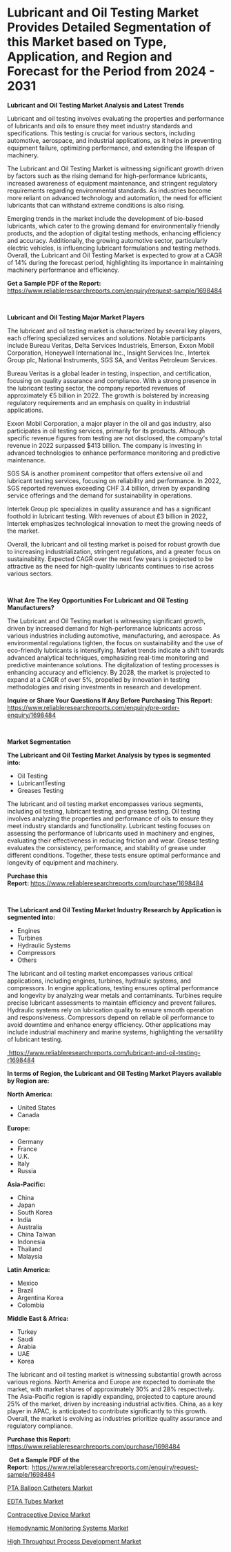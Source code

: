 <p><h1>Lubricant and Oil Testing Market Provides Detailed Segmentation of this Market based on Type, Application, and Region and Forecast for the Period from 2024 - 2031</h1></p><p><strong>Lubricant and Oil Testing Market Analysis and Latest Trends</strong></p>
<p><p>Lubricant and oil testing involves evaluating the properties and performance of lubricants and oils to ensure they meet industry standards and specifications. This testing is crucial for various sectors, including automotive, aerospace, and industrial applications, as it helps in preventing equipment failure, optimizing performance, and extending the lifespan of machinery.</p><p>The Lubricant and Oil Testing Market is witnessing significant growth driven by factors such as the rising demand for high-performance lubricants, increased awareness of equipment maintenance, and stringent regulatory requirements regarding environmental standards. As industries become more reliant on advanced technology and automation, the need for efficient lubricants that can withstand extreme conditions is also rising.</p><p>Emerging trends in the market include the development of bio-based lubricants, which cater to the growing demand for environmentally friendly products, and the adoption of digital testing methods, enhancing efficiency and accuracy. Additionally, the growing automotive sector, particularly electric vehicles, is influencing lubricant formulations and testing methods. Overall, the Lubricant and Oil Testing Market is expected to grow at a CAGR of 14% during the forecast period, highlighting its importance in maintaining machinery performance and efficiency.</p></p>
<p><strong>Get a Sample PDF of the Report:&nbsp;</strong> <a href="https://www.reliableresearchreports.com/enquiry/request-sample/1698484?utm_campaign=1486&utm_medium=2&utm_source=Github&utm_content=ia&utm_term=20102024&utm_id=lubricant-and-oil-testing">https://www.reliableresearchreports.com/enquiry/request-sample/1698484</a></p>
<p>&nbsp;</p>
<p><strong>Lubricant and Oil Testing Major Market Players</strong></p>
<p><p>The lubricant and oil testing market is characterized by several key players, each offering specialized services and solutions. Notable participants include Bureau Veritas, Delta Services Industriels, Emerson, Exxon Mobil Corporation, Honeywell International Inc., Insight Services Inc., Intertek Group plc, National Instruments, SGS SA, and Veritas Petroleum Services.</p><p>Bureau Veritas is a global leader in testing, inspection, and certification, focusing on quality assurance and compliance. With a strong presence in the lubricant testing sector, the company reported revenues of approximately €5 billion in 2022. The growth is bolstered by increasing regulatory requirements and an emphasis on quality in industrial applications.</p><p>Exxon Mobil Corporation, a major player in the oil and gas industry, also participates in oil testing services, primarily for its products. Although specific revenue figures from testing are not disclosed, the company's total revenue in 2022 surpassed $413 billion. The company is investing in advanced technologies to enhance performance monitoring and predictive maintenance.</p><p>SGS SA is another prominent competitor that offers extensive oil and lubricant testing services, focusing on reliability and performance. In 2022, SGS reported revenues exceeding CHF 3.4 billion, driven by expanding service offerings and the demand for sustainability in operations.</p><p>Intertek Group plc specializes in quality assurance and has a significant foothold in lubricant testing. With revenues of about £3 billion in 2022, Intertek emphasizes technological innovation to meet the growing needs of the market.</p><p>Overall, the lubricant and oil testing market is poised for robust growth due to increasing industrialization, stringent regulations, and a greater focus on sustainability. Expected CAGR over the next few years is projected to be attractive as the need for high-quality lubricants continues to rise across various sectors.</p></p>
<p>&nbsp;</p>
<p><strong>What Are The Key Opportunities For Lubricant and Oil Testing Manufacturers?</strong></p>
<p><p>The Lubricant and Oil Testing market is witnessing significant growth, driven by increased demand for high-performance lubricants across various industries including automotive, manufacturing, and aerospace. As environmental regulations tighten, the focus on sustainability and the use of eco-friendly lubricants is intensifying. Market trends indicate a shift towards advanced analytical techniques, emphasizing real-time monitoring and predictive maintenance solutions. The digitalization of testing processes is enhancing accuracy and efficiency. By 2028, the market is projected to expand at a CAGR of over 5%, propelled by innovation in testing methodologies and rising investments in research and development.</p></p>
<p><strong>Inquire or Share Your Questions If Any Before Purchasing This Report:</strong> <a href="https://www.reliableresearchreports.com/enquiry/pre-order-enquiry/1698484?utm_campaign=1486&utm_medium=2&utm_source=Github&utm_content=ia&utm_term=20102024&utm_id=lubricant-and-oil-testing">https://www.reliableresearchreports.com/enquiry/pre-order-enquiry/1698484</a></p>
<p>&nbsp;</p>
<p><strong>Market Segmentation</strong></p>
<p><strong>The Lubricant and Oil Testing Market Analysis by types is segmented into:</strong></p>
<p><ul><li>Oil Testing</li><li>LubricantTesting</li><li>Greases Testing</li></ul></p>
<p><p>The lubricant and oil testing market encompasses various segments, including oil testing, lubricant testing, and grease testing. Oil testing involves analyzing the properties and performance of oils to ensure they meet industry standards and functionality. Lubricant testing focuses on assessing the performance of lubricants used in machinery and engines, evaluating their effectiveness in reducing friction and wear. Grease testing evaluates the consistency, performance, and stability of grease under different conditions. Together, these tests ensure optimal performance and longevity of equipment and machinery.</p></p>
<p><strong>Purchase this Report:&nbsp;</strong><a href="https://www.reliableresearchreports.com/purchase/1698484?utm_campaign=1486&utm_medium=2&utm_source=Github&utm_content=ia&utm_term=20102024&utm_id=lubricant-and-oil-testing">https://www.reliableresearchreports.com/purchase/1698484</a></p>
<p>&nbsp;</p>
<p><strong>The Lubricant and Oil Testing Market Industry Research by Application is segmented into:</strong></p>
<p><ul><li>Engines</li><li>Turbines</li><li>Hydraulic Systems</li><li>Compressors</li><li>Others</li></ul></p>
<p><p>The lubricant and oil testing market encompasses various critical applications, including engines, turbines, hydraulic systems, and compressors. In engine applications, testing ensures optimal performance and longevity by analyzing wear metals and contaminants. Turbines require precise lubricant assessments to maintain efficiency and prevent failures. Hydraulic systems rely on lubrication quality to ensure smooth operation and responsiveness. Compressors depend on reliable oil performance to avoid downtime and enhance energy efficiency. Other applications may include industrial machinery and marine systems, highlighting the versatility of lubricant testing.</p></p>
<p><a href="https://www.reliableresearchreports.com/lubricant-and-oil-testing-r1698484?utm_campaign=1486&utm_medium=2&utm_source=Github&utm_content=ia&utm_term=20102024&utm_id=lubricant-and-oil-testing">&nbsp;https://www.reliableresearchreports.com/lubricant-and-oil-testing-r1698484</a></p>
<p><strong>In terms of Region, the Lubricant and Oil Testing Market Players available by Region are:</strong></p>
<p>
    <p> <strong> North America: </strong>
        <ul>
            <li>United States</li>
            <li>Canada</li>
        </ul>
        </p> 
    <p> <strong> Europe: </strong>
        <ul>
            <li>Germany</li>
            <li>France</li>
            <li>U.K.</li>
            <li>Italy</li>
            <li>Russia</li>
        </ul>
        </p> 
    <p> <strong> Asia-Pacific: </strong>
        <ul>
            <li>China</li>
            <li>Japan</li>
            <li>South Korea</li>
            <li>India</li>
            <li>Australia</li>
            <li>China Taiwan</li>
            <li>Indonesia</li>
            <li>Thailand</li>
            <li>Malaysia</li>
        </ul>
        </p> 
    <p> <strong> Latin America: </strong>
        <ul>
            <li>Mexico</li>
            <li>Brazil</li>
            <li>Argentina Korea</li>
            <li>Colombia</li>
        </ul>
        </p> 
    <p> <strong> Middle East & Africa: </strong>
        <ul>
            <li>Turkey</li>
            <li>Saudi</li>
            <li>Arabia</li>
            <li>UAE</li>
            <li>Korea</li>
        </ul>
    </p>
    </p>
<p><p>The lubricant and oil testing market is witnessing substantial growth across various regions. North America and Europe are expected to dominate the market, with market shares of approximately 30% and 28% respectively. The Asia-Pacific region is rapidly expanding, projected to capture around 25% of the market, driven by increasing industrial activities. China, as a key player in APAC, is anticipated to contribute significantly to this growth. Overall, the market is evolving as industries prioritize quality assurance and regulatory compliance.</p></p>
<p><strong>Purchase this Report: </strong><a href="https://www.reliableresearchreports.com/purchase/1698484?utm_campaign=1486&utm_medium=2&utm_source=Github&utm_content=ia&utm_term=20102024&utm_id=lubricant-and-oil-testing">https://www.reliableresearchreports.com/purchase/1698484</a></p>
<p>&nbsp;<strong>Get a Sample PDF of the Report:&nbsp;&nbsp;</strong><a href="https://www.reliableresearchreports.com/enquiry/request-sample/1698484?utm_campaign=1486&utm_medium=2&utm_source=Github&utm_content=ia&utm_term=20102024&utm_id=lubricant-and-oil-testing">https://www.reliableresearchreports.com/enquiry/request-sample/1698484</a></p>
<p><strong></strong></p>
<p><p><a href="https://www.linkedin.com/pulse/global-pta-balloon-catheters-market-exploring-share-kgwoe?utm_campaign=1486&utm_medium=2&utm_source=Github&utm_content=ia&utm_term=20102024&utm_id=lubricant-and-oil-testing">PTA Balloon Catheters Market</a></p><p><a href="https://www.linkedin.com/pulse/edta-tubes-spectrum-usage-patterns-sector-evolution-2024-2031-n0suc?utm_campaign=1486&utm_medium=2&utm_source=Github&utm_content=ia&utm_term=20102024&utm_id=lubricant-and-oil-testing">EDTA Tubes Market</a></p><p><a href="https://www.linkedin.com/pulse/contraceptive-device-industry-analysis-report-market-size-3lytc?utm_campaign=1486&utm_medium=2&utm_source=Github&utm_content=ia&utm_term=20102024&utm_id=lubricant-and-oil-testing">Contraceptive Device Market</a></p><p><a href="https://www.linkedin.com/pulse/hemodynamic-monitoring-systems-market-indicators-size-regional-a9o8e?utm_campaign=1486&utm_medium=2&utm_source=Github&utm_content=ia&utm_term=20102024&utm_id=lubricant-and-oil-testing">Hemodynamic Monitoring Systems Market</a></p><p><a href="https://www.linkedin.com/pulse/high-throughput-process-development-market-size-growth-trends-jhatc?utm_campaign=1486&utm_medium=2&utm_source=Github&utm_content=ia&utm_term=20102024&utm_id=lubricant-and-oil-testing">High Throughput Process Development Market</a></p></p>